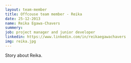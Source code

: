```yaml
---
layout: team-member
title: Offcouse team member - Reika
date: 25-12-2013
name: Reika Egawa-Chavers
summery:
job: project manager and junior developer
linkedin: https://www.linkedin.com/in/reikaegawachavers
img: reika.jpg
---
```

Story about Reika.
